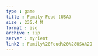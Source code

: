 ```yaml
---
type : game
title : Family Feud (USA)
size : 235.4 M
format : iso
archive : zip
server : myrient
link2 : Family%20Feud%20%28USA%29
---
```

